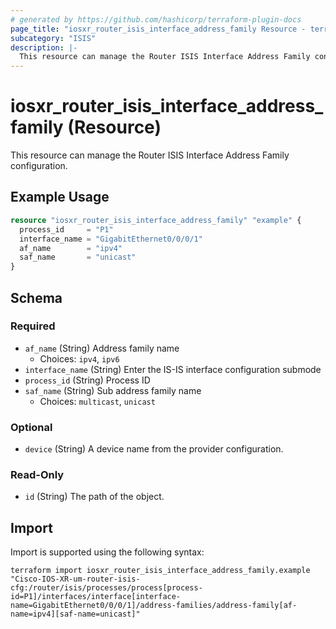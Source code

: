 ```yaml
---
# generated by https://github.com/hashicorp/terraform-plugin-docs
page_title: "iosxr_router_isis_interface_address_family Resource - terraform-provider-iosxr"
subcategory: "ISIS"
description: |-
  This resource can manage the Router ISIS Interface Address Family configuration.
---
```


# iosxr_router_isis_interface_address_family (Resource)

This resource can manage the Router ISIS Interface Address Family configuration.

## Example Usage

```terraform
resource "iosxr_router_isis_interface_address_family" "example" {
  process_id     = "P1"
  interface_name = "GigabitEthernet0/0/0/1"
  af_name        = "ipv4"
  saf_name       = "unicast"
}
```

<!-- schema generated by tfplugindocs -->
## Schema

### Required

- `af_name` (String) Address family name
  - Choices: `ipv4`, `ipv6`
- `interface_name` (String) Enter the IS-IS interface configuration submode
- `process_id` (String) Process ID
- `saf_name` (String) Sub address family name
  - Choices: `multicast`, `unicast`

### Optional

- `device` (String) A device name from the provider configuration.

### Read-Only

- `id` (String) The path of the object.

## Import

Import is supported using the following syntax:

```shell
terraform import iosxr_router_isis_interface_address_family.example "Cisco-IOS-XR-um-router-isis-cfg:/router/isis/processes/process[process-id=P1]/interfaces/interface[interface-name=GigabitEthernet0/0/0/1]/address-families/address-family[af-name=ipv4][saf-name=unicast]"
```
